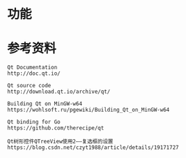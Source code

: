 # 功能


# 参考资料

	Qt Documentation
	http://doc.qt.io/

	Qt source code
	http://download.qt.io/archive/qt/

	Building Qt on MinGW-w64
	https://wohlsoft.ru/pgewiki/Building_Qt_on_MinGW-w64

	Qt binding for Go
	https://github.com/therecipe/qt

	Qt树形控件QTreeView使用2——复选框的设置
	https://blog.csdn.net/czyt1988/article/details/19171727
